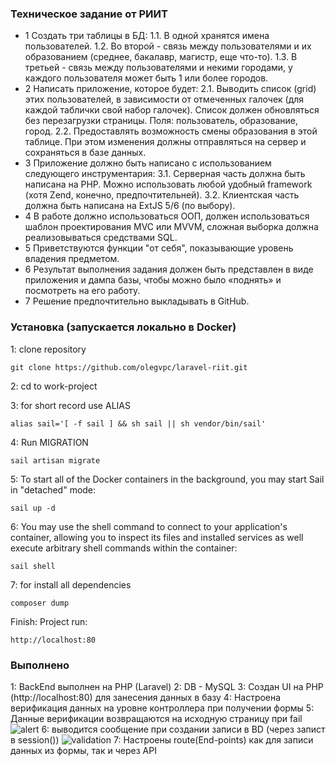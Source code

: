 ### Техническое задание от РИИТ

* 1 Создать три таблицы в БД:
1.1. В одной хранятся имена пользователей.
1.2. Во второй - связь между пользователями и их образованием (среднее, бакалавр,
магистр, еще что-то).
1.3. В третьей - связь между пользователями и некими городами, у каждого пользователя
может быть 1 или более городов.
* 2 Написать приложение, которое будет:
2.1. Выводить список (grid) этих пользователей, в зависимости от отмеченных галочек
(для каждой таблички свой набор галочек). Список должен обновляться без перезагрузки
страницы. Поля: пользователь, образование, город.
2.2. Предоставлять возможность смены образования в этой таблице. При этом изменения
должны отправляться на сервер и сохраняться в базе данных.
* 3 Приложение должно быть написано с использованием следующего инструментария:
3.1. Серверная часть должна быть написана на PHP. Можно использовать любой удобный
framework (хотя Zend, конечно, предпочтительней).
3.2. Клиентская часть должна быть написана на ExtJS 5/6 (по выбору).
* 4 В работе должно использоваться ООП, должен использоваться шаблон проектирования
MVC или MVVM, сложная выборка должна реализовываться средствами SQL.
* 5 Приветствуются функции "от себя", показывающие уровень владения предметом.
* 6 Результат выполнения задания должен быть представлен в виде приложения и дампа
базы, чтобы можно было «поднять» и посмотреть на его работу.
* 7 Решение предпочтительно выкладывать в GitHub.

### Установка (запускается локально в Docker)
1: clone repository
``` 
git clone https://github.com/olegvpc/laravel-riit.git
```
2: cd to work-project

3: for short record use ALIAS
```
alias sail='[ -f sail ] && sh sail || sh vendor/bin/sail'
```

4: Run MIGRATION
```shell
sail artisan migrate 
```

5: To start all of the Docker containers in the background, you may start Sail in "detached" mode:
```shell
sail up -d
```
6: You may use the shell command to connect to your application's container, allowing you to inspect its files and installed services as well execute arbitrary shell commands within the container:
```shell
sail shell
```

7: for install all dependencies
```shell
composer dump
```
Finish: Project run: 
```
http://localhost:80
``` 

### Выполнено
1: BackEnd выполнен на PHP (Laravel)
2: DB - MySQL
3: Создан UI на PHP (http://localhost:80) для занесения данных в базу
4: Настроена верификация данных на уровне контроллера при получении формы
5: Данные верификации возвращаются на исходную страницу при fail
![alert](https://github.com/[username]/[reponame]/blob/[branch]/image.jpg?raw=true)
6: выводится сообщение при создании записи в ВD (через запист в session())
![validation](https://github.com/[username]/[reponame]/blob/[branch]/image.jpg?raw=true)
7: Настроены route(End-points) как для записи данных из формы, так и через API

